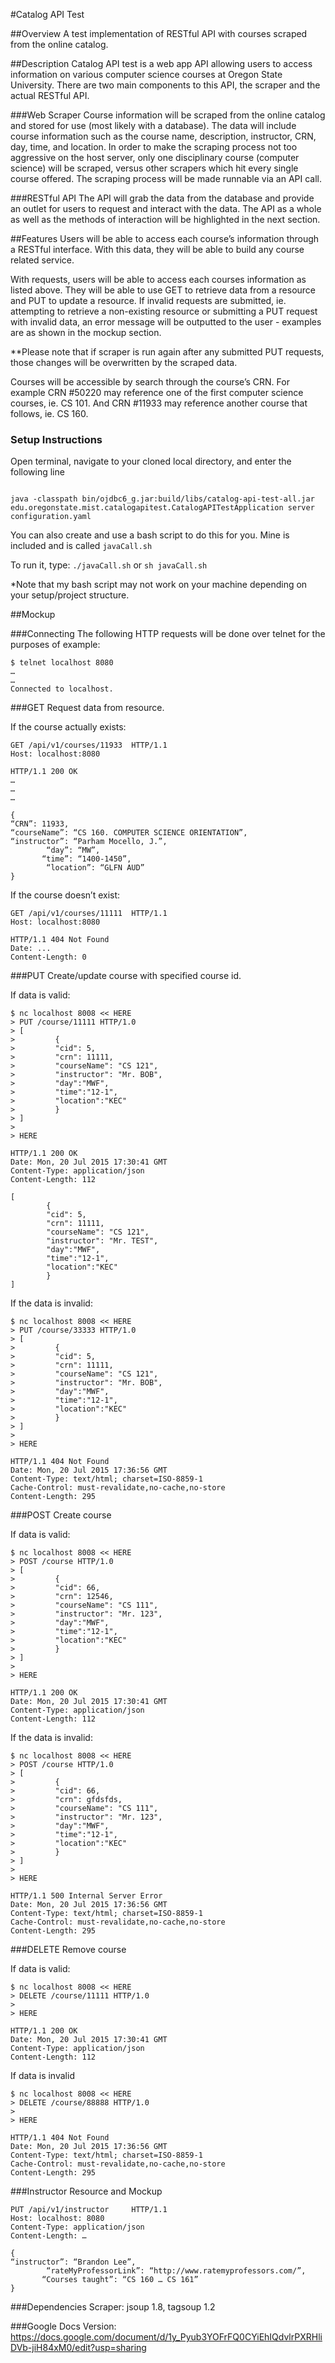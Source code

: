 #Catalog API Test

##Overview
A test implementation of RESTful API with courses scraped from the online catalog.

##Description
Catalog API test is a web app API allowing users to access information on various computer science courses at Oregon State University.  There are two main components to this API, the scraper and the actual RESTful API.

###Web Scraper
Course information will be scraped from the online catalog and stored for use (most likely with a database).  The data will include course information such as the course name, description, instructor, CRN, day, time, and location.  In order to make the scraping process not too aggressive on the host server, only one disciplinary course (computer science) will be scraped, versus other scrapers which hit every single course offered.  The scraping process will be made runnable via an API call.

###RESTful API
The API will grab the data from the database and provide an outlet for users to request and interact with the data.  The API as a whole as well as the methods of interaction will be highlighted in the next section.

##Features
Users will be able to access each course’s information through a RESTful interface.  With this data, they will be able to build any course related service.

With requests, users will be able to access each courses information as listed above.  They will be able to use GET to retrieve data from a resource and PUT to update a resource.  If invalid requests are submitted, ie. attempting to retrieve a non-existing resource or submitting a PUT request with invalid data, an error message will be outputted to the user - examples are as shown in the mockup section.

**Please note that if scraper is run again after any submitted PUT requests, those changes will be overwritten by the scraped data.

Courses will be accessible by search through the course’s CRN.  For example CRN #50220 may reference one of the first computer science courses, ie. CS 101. And CRN #11933 may reference another course that follows, ie. CS 160.

### Setup Instructions

Open terminal, navigate to your cloned local directory, and enter the following line

```

java -classpath bin/ojdbc6_g.jar:build/libs/catalog-api-test-all.jar edu.oregonstate.mist.catalogapitest.CatalogAPITestApplication server configuration.yaml

```

You can also create and use a bash script to do this for you.  Mine is included and is called ```javaCall.sh```

To run it, type: ```./javaCall.sh``` or ```sh javaCall.sh```

*Note that my bash script may not work on your machine depending on your setup/project structure.

##Mockup

###Connecting
The following HTTP requests will be done over telnet for the purposes of example:

```
$ telnet localhost 8080
…
…
Connected to localhost.
```

###GET
Request data from resource.

If the course actually exists:

```
GET /api/v1/courses/11933  HTTP/1.1
Host: localhost:8080

HTTP/1.1 200 OK
…
…
…

{
“CRN”: 11933,
“courseName”: “CS 160. COMPUTER SCIENCE ORIENTATION”,
“instructor”: “Parham Mocello, J.”,
        “day”: “MW”,
       “time”: “1400-1450”,
        “location”: “GLFN AUD”
}
```

If the course doesn’t exist:

```
GET /api/v1/courses/11111  HTTP/1.1
Host: localhost:8080

HTTP/1.1 404 Not Found
Date: ...
Content-Length: 0
```

###PUT
Create/update course with specified course id.

If data is valid:

```
$ nc localhost 8008 << HERE
> PUT /course/11111 HTTP/1.0
> [
>         {
>         "cid": 5,
>         "crn": 11111,
>         "courseName": "CS 121",
>         "instructor": "Mr. BOB",
>         "day":"MWF",
>         "time":"12-1",
>         "location":"KEC"
>         }
> ]
>
> HERE

HTTP/1.1 200 OK
Date: Mon, 20 Jul 2015 17:30:41 GMT
Content-Type: application/json
Content-Length: 112

[
        {
        "cid": 5,
        "crn": 11111,
        "courseName": "CS 121",
        "instructor": "Mr. TEST",
        "day":"MWF",
        "time":"12-1",
        "location":"KEC"
        }               
]  
```

If the data is invalid:

```
$ nc localhost 8008 << HERE
> PUT /course/33333 HTTP/1.0
> [
>         {
>         "cid": 5,
>         "crn": 11111,
>         "courseName": "CS 121",
>         "instructor": "Mr. BOB",
>         "day":"MWF",
>         "time":"12-1",
>         "location":"KEC"
>         }
> ]
>
> HERE

HTTP/1.1 404 Not Found
Date: Mon, 20 Jul 2015 17:36:56 GMT
Content-Type: text/html; charset=ISO-8859-1
Cache-Control: must-revalidate,no-cache,no-store
Content-Length: 295
```

###POST
Create course

If data is valid:

```
$ nc localhost 8008 << HERE
> POST /course HTTP/1.0
> [
>         {
>         "cid": 66,
>         "crn": 12546,
>         "courseName": "CS 111",
>         "instructor": "Mr. 123",
>         "day":"MWF",
>         "time":"12-1",
>         "location":"KEC"
>         }
> ]
>
> HERE

HTTP/1.1 200 OK
Date: Mon, 20 Jul 2015 17:30:41 GMT
Content-Type: application/json
Content-Length: 112
```

If the data is invalid:

```
$ nc localhost 8008 << HERE
> POST /course HTTP/1.0
> [
>         {
>         "cid": 66,
>         "crn": gfdsfds,
>         "courseName": "CS 111",
>         "instructor": "Mr. 123",
>         "day":"MWF",
>         "time":"12-1",
>         "location":"KEC"
>         }
> ]
>
> HERE

HTTP/1.1 500 Internal Server Error
Date: Mon, 20 Jul 2015 17:36:56 GMT
Content-Type: text/html; charset=ISO-8859-1
Cache-Control: must-revalidate,no-cache,no-store
Content-Length: 295
```

###DELETE
Remove course

If data is valid:

```
$ nc localhost 8008 << HERE
> DELETE /course/11111 HTTP/1.0
>
> HERE

HTTP/1.1 200 OK
Date: Mon, 20 Jul 2015 17:30:41 GMT
Content-Type: application/json
Content-Length: 112
```

If data is invalid

```
$ nc localhost 8008 << HERE
> DELETE /course/88888 HTTP/1.0
>
> HERE

HTTP/1.1 404 Not Found
Date: Mon, 20 Jul 2015 17:36:56 GMT
Content-Type: text/html; charset=ISO-8859-1
Cache-Control: must-revalidate,no-cache,no-store
Content-Length: 295
```

###Instructor Resource and Mockup

```
PUT /api/v1/instructor     HTTP/1.1
Host: localhost: 8080
Content-Type: application/json
Content-Length: …

{
“instructor”: “Brandon Lee”,
        “rateMyProfessorLink”: “http://www.ratemyprofessors.com/”,
       “Courses taught”: “CS 160 … CS 161”
}
```

###Dependencies
Scraper:
jsoup 1.8, tagsoup 1.2

###Google Docs Version:
https://docs.google.com/document/d/1y_Pyub3YOFrFQ0CYiEhIQdvlrPXRHliDVb-jiH84xM0/edit?usp=sharing
